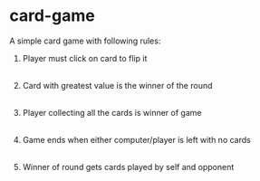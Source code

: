 # card-game
A simple card game with following rules:</br>
1. Player must click on card to flip it</br></br>

2. Card with greatest value is the winner of the round</br></br>

3. Player collecting all the cards is winner of game</br></br>

4. Game ends when either computer/player is left with no cards</br></br>

5. Winner of round gets cards played by self and opponent</br></br>
